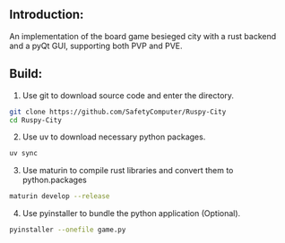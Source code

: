 ## Introduction:
An implementation of the board game besieged city with a rust backend and a pyQt GUI, supporting both PVP and PVE.
## Build:
1. Use git to download source code and enter the directory.
```bash
git clone https://github.com/SafetyComputer/Ruspy-City
cd Ruspy-City
```
2. Use uv to download necessary python packages.
```bash
uv sync
```
3. Use maturin to compile rust libraries and convert them to python.packages
```bash
maturin develop --release
```
4. Use pyinstaller to bundle the python application (Optional).
```bash
pyinstaller --onefile game.py
```